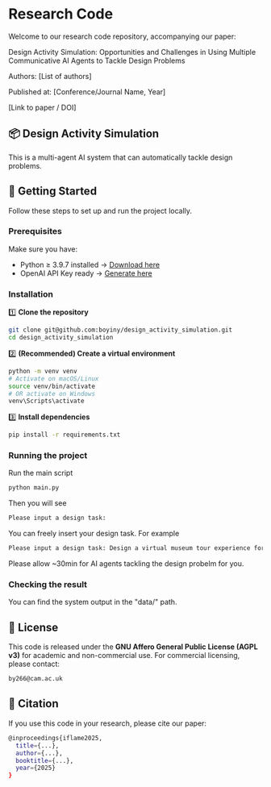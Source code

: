 # Research Code

Welcome to our research code repository, accompanying our paper:

Design Activity Simulation: Opportunities and Challenges in Using Multiple Communicative AI Agents to Tackle Design Problems

Authors: [List of authors]

Published at: [Conference/Journal Name, Year]

[Link to paper / DOI]

## 📦 Design Activity Simulation

This is a multi-agent AI system that can automatically tackle design problems. 

## 🚀 Getting Started

Follow these steps to set up and run the project locally.

### Prerequisites

Make sure you have: 
- Python ≥ 3.9.7 installed -> [Download here](https://www.python.org/downloads/)
- OpenAI API Key ready -> [Generate here](https://openai.com/index/openai-api/)

### Installation

1️⃣ **Clone the repository**
```bash
git clone git@github.com:boyiny/design_activity_simulation.git
cd design_activity_simulation
```

2️⃣ **(Recommended) Create a virtual environment**
```bash
python -m venv venv
# Activate on macOS/Linux
source venv/bin/activate
# OR activate on Windows
venv\Scripts\activate
```

3️⃣ **Install dependencies**
```bash
pip install -r requirements.txt
```

### Running the project
Run the main script
```bash
python main.py
```
Then you will see
```bash
Please input a design task: 
```
You can freely insert your design task. For example
```bash
Please input a design task: Design a virtual museum tour experience for remote visitors.
```
Please allow ~30min for AI agents tackling the design probelm for you. 

### Checking the result
You can find the system output in the "data/<timetag>" path.

## 🪪 License
This code is released under the **GNU Affero General Public License (AGPL v3)** for academic and non-commercial use. For commercial licensing, please contact:
```bash
by266@cam.ac.uk
```

## 💬 Citation
If you use this code in your research, please cite our paper:
```bash
@inproceedings{iflame2025,
  title={...},
  author={...},
  booktitle={...},
  year={2025}
}
```



